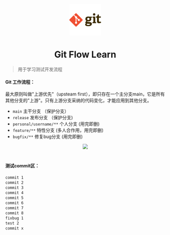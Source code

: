 <p align="center">
    <img width="100" src="https://raw.githubusercontent.com/github/explore/80688e429a7d4ef2fca1e82350fe8e3517d3494d/topics/git/git.png">
</p>
<h1 align="center">Git Flow Learn</h1>

> 用于学习测试开发流程

#### Git 工作流程：
最大原则叫做"上游优先"（upsteam first），即只存在一个主分支main，它是所有其他分支的"上游"。只有上游分支采纳的代码变化，才能应用到其他分支。
+ `main` 主干分支 （保护分支）
+ `release` 发布分支 （保护分支)
+ `personal/username/**` 个人分支 (用完即删)
+ `feature/**` 特性分支 (多人合作用，用完即删)
+ `bugfix/**` 修复bug分支 (用完即删)

<div align=center>
    <img width="600" src="https://user-images.githubusercontent.com/35565811/146736286-ee5bf967-7fd7-428b-83f4-0cd486faf7b0.png">
</div>


<h1 align="center"></h1>

#### 测试commit区：
```
commit 1
commit 2
commit 3
commit 4
commit 5
commit 6
commit 7
commit 8
fixbug 1
test 2
commit x
```
